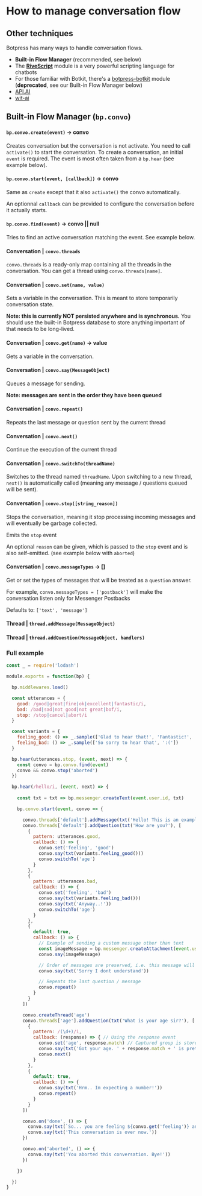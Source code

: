 # How to manage conversation flow

## Other techniques

Botpress has many ways to handle conversation flows. 

- **Built-in Flow Manager** (recommended, see below)
- The [**RiveScript**](https://github.com/botpress/botpress-rivescript) module is a very powerful scripting language for chatbots
- For those familiar with Botkit, there's a [botpress-botkit](https://github.com/botpress/botpress-botkit) module (**deprecated**, see our Built-in Flow Manager below)
- [API.AI](https://github.com/botpress/botpress-api.ai)
- [wit-ai](https://github.com/botpress/botpress-wit)


## Built-in Flow Manager (`bp.convo`)

#### `bp.convo.create(event)` -> convo

Creates conversation but the conversation is not activate. You need to call `activate()` to start the conversation. To create a conversation, an initial `event` is required. The event is most often taken from a `bp.hear` (see example below).

#### `bp.convo.start(event, [callback])` -> convo

Same as `create` except that it also `activate()` the convo automatically.

An optionnal `callback` can be provided to configure the conversation before it actually starts.

#### `bp.convo.find(event)` -> convo || null

Tries to find an active conversation matching the event. See example below.

#### Conversation | `convo.threads`

`convo.threads` is a ready-only map containing all the threads in the conversation. You can get a thread using `convo.threads[name]`.

#### Conversation | `convo.set(name, value)`

Sets a variable in the conversation. This is meant to store temporarily conversation state.

**Note: this is currently NOT persisted anywhere and is synchronous.** You should use the built-in Botpress database to store anything important of that needs to be long-lived.

#### Conversation | `convo.get(name)` -> value

Gets a variable in the conversation.

#### Conversation | `convo.say(MessageObject)`

Queues a message for sending.

**Note: messages are sent in the order they have been queued**

#### Conversation | `convo.repeat()`

Repeats the last message or question sent by the current thread

#### Conversation | `convo.next()`

Continue the execution of the current thread

#### Conversation | `convo.switchTo(threadName)`

Switches to the thread named `threadName`. Upon switching to a new thread, `next()` is automatically called (meaning any message / questions queued will be sent).

#### Conversation | `convo.stop([string_reason])`

Stops the conversation, meaning it stop processing incoming messages and will eventually be garbage collected.

Emits the `stop` event

An optional `reason` can be given, which is passed to the `stop` event and is also self-emitted. (see example below with `aborted`)

#### Conversation | `convo.messageTypes` -> []

Get or set the types of messages that will be treated as a `question` answer.

For example, `convo.messageTypes = ['postback']` will make the conversation listen only for Messenger Postbacks

Defaults to: `['text', 'message']`

#### Thread | `thread.addMessage(MessageObject)`

#### Thread | `thread.addQuestion(MessageObject, handlers)`

### Full example

```js
const _ = require('lodash')

module.exports = function(bp) {

  bp.middlewares.load()

  const utterances = {
    good: /good|great|fine|ok|excellent|fantastic/i,
    bad: /bad|sad|not good|not great|bof/i,
    stop: /stop|cancel|abort/i
  }

  const variants = {
    feeling_good: () => _.sample(['Glad to hear that!', 'Fantastic!', 'Yay!']),
    feeling_bad: () => _.sample(['So sorry to hear that', ':('])
  }

  bp.hear(utterances.stop, (event, next) => {
    const convo = bp.convo.find(event)
    convo && convo.stop('aborted')
  })

  bp.hear(/hello/i, (event, next) => {
    
    const txt = txt => bp.messenger.createText(event.user.id, txt)

    bp.convo.start(event, convo => {

      convo.threads['default'].addMessage(txt('Hello! This is an example of conversation'))
      convo.threads['default'].addQuestion(txt('How are you?'), [
        { 
          pattern: utterances.good,
          callback: () => {
            convo.set('feeling', 'good')
            convo.say(txt(variants.feeling_good()))
            convo.switchTo('age')
          }
        },
        { 
          pattern: utterances.bad,
          callback: () => {
            convo.set('feeling', 'bad')
            convo.say(txt(variants.feeling_bad()))
            convo.say(txt('Anyway..!'))
            convo.switchTo('age')
          }
        },
        {
          default: true,
          callback: () => {
            // Example of sending a custom message other than text
            const imageMessage = bp.messenger.createAttachment(event.user.id, 'image', 'https://s3.amazonaws.com/botpress-io/images/grey_bg_primary.png')
            convo.say(imageMessage)

            // Order of messages are preserved, i.e. this message will show up after the image has been sent
            convo.say(txt('Sorry I dont understand'))

            // Repeats the last question / message
            convo.repeat()
          }
        }
      ])

      convo.createThread('age')
      convo.threads['age'].addQuestion(txt('What is your age sir?'), [
        {
          pattern: /(\d+)/i,
          callback: (response) => { // Using the response event
            convo.set('age', response.match) // Captured group is stored in event
            convo.say(txt('Got your age. ' + response.match + ' is pretty old!'))
            convo.next()
          }
        },
        {
          default: true,
          callback: () => {
            convo.say(txt('Hrm.. Im expecting a number!'))
            convo.repeat()
          }
        }
      ])

      convo.on('done', () => {
        convo.say(txt(`So... you are feeling ${convo.get('feeling')} and you are ${convo.get('age')} years old.`))
        convo.say(txt('This conversation is over now.'))
      })

      convo.on('aborted', () => {
        convo.say(txt('You aborted this conversation. Bye!'))
      })

    })

  })
}
```

